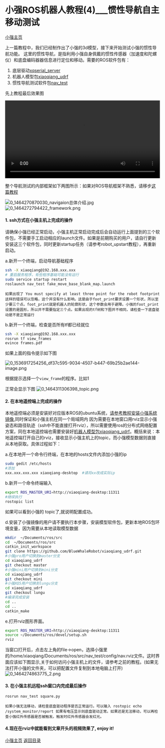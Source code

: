# 小强ROS机器人教程(4)___惯性导航自主移动测试<br>
[小强主页](https://www.bwbot.org/products/xiaoqiang-4-pro)

上一篇教程中，我们已经制作出了小强的3d模型，接下来开始测试小强的惯性导航功能。
这里的惯性导航，是指利用小强自身佩戴的惯性传感器（加速度和陀螺仪）和底盘编码器器信息进行定位和移动。需要的ROS软件包有：

1. 底层驱动[xqserial_server](https://github.com/BlueWhaleRobot/xqserial_server)
2. 机器人模型包[xiaoqiang_udrf](https://github.com/BlueWhaleRobot/xiaoqiang_udrf)
3. 惯性导航测试软件包[nav_test](https://github.com/BlueWhaleRobot/nav_test)

先上教程最后效果图

<video src="https://community.bwbot.org/uploads/files/1464268939943-selfmove_rviz1.mp4" controls width=100%></video>

整个导航测试的内部框架如下两图所示：如果对ROS导航框架不熟悉，请移步[这篇教程](http://blog.exbot.net/archives/1129)

![0_1464270870030_navigaion总体介绍.jpg](http://community.bwbot.org/uploads/files/1464270887417-navigaion%E6%80%BB%E4%BD%93%E4%BB%8B%E7%BB%8D.jpg)
![0_1464272794422_framework.png](http://community.bwbot.org/uploads/files/1464272811642-framework.png)

#### 1. ssh方式在小强主机上完成的操作

请确保小强已经正常启动，小强主机正常启动完成后会自动运行上面提到的三个软件包，不需要手工启动相应的launch文件。如果是前期购买的用户，请自行更新安装这三个软件包，同时更新startup任务（请参考robot_upstart教程），再重新启动。

a.新开一个终端，启动导航基础程序

```bash
ssh -X xiaoqiang@192.168.xxx.xxx 
# 重启服务程序，有些程序基础可能没有运行
sudo service startup restart
roslaunch nav_test fake_move_base_blank_map.launch
```

`如果出现了 You must specify at least three point for the robot footprint 这样的错误可以忽略，这个并没有什么影响。这是由于foot_print要求设置一个形状，所以至少要三个点。foot_print就是机器人的轮廓形状，这个参数会用于避障。小强的foot_print设置的是圆形，所以并不需要指定三个点。如果出现的tf树和下图并不相同，请检查一下底盘驱动是不是正常运行`

b.新开一个终端，检查是否所有tf都已经就位

```bash
ssh -X xiaoqiang@192.168.xxx.xxx
rosrun tf view_frames
evince frames.pdf
```

如果上面的指令提示如下图

![0_1536917254256_df37c595-9034-4507-b447-69b25b2ae144-image.png](http://community.bwbot.org/assets/uploads/files/1536917255321-df37c595-9034-4507-b447-69b25b2ae144-image.png)

根据提示选择一个`view_frame`的程序。比如1

正常会显示下图
![0_1464311306398_topic.png](http://community.bwbot.org/uploads/files/1464311325468-topic.png)

#### 2. 在本地遥控端上完成的操作

本地遥控端必须是安装好对应版本ROS的ubuntu系统，[请参考教程安装小强系统镜像](https://community.bwbot.org/topic/232/%E8%93%9D%E9%B2%B8ros%E9%95%9C%E5%83%8F%E5%8F%91%E5%B8%83),同时保证和小强主机在同一个局域网内
因为需要在本地窗口用rviz显示小强姿态和路径轨迹（ssh中不能直接打开rviz），所以需要使用ros的分布式网络配置方案，同在本地遥控端也需要安装好[机器人模型包xiaoqiang_udrf](https://github.com/BlueWhaleRobot/xiaoqiang_udrf)。概括来说：本地遥控端打开自己的rviz，接收显示小强主机上的topic，而小强模型数据则直接从本地获取。具体过程如下：

a.在本地开一个命令行终端，在本地的hosts文件内添加小强的ip

```bash
sudo gedit /etc/hosts
#添加
xxx.xxx.xxx.xxx xiaoqiang-desktop  #请将xx改成实际ip
```

b.新开一个命令终端输入

```bash
export ROS_MASTER_URI=http://xiaoqiang-desktop:11311
#继续执行
rostopic list
```

如果可以看到小强的 topic了,就说明配置成功。

d.安装了小强镜像的用户请不要执行本步骤，安装模型软件包，更新本地ROS包环境变量，因为需要从本地读取模型数据

```bash
mkdir  ~/Documents/ros/src
cd  ~/Documents/ros/src
catkin_init_workspace
git clone https://github.com/BlueWhaleRobot/xiaoqiang_udrf.git
#小强pro用户切换到master分支
cd xiaoqiang_udrf
git checkout master
#小强mini用户切换到mini分支
cd xiaoqiang_udrf
git checkout mini
#小强XQ5用户切换到lungu分支
cd xiaoqiang_udrf
git checkout lungu
#编译完成安装
cd ..
cd ..
catkin_make
```

e.打开rviz图形界面。

```bash
export ROS_MASTER_URI=http://xiaoqiang-desktop:11311
source ~/Documents/ros/devel/setup.sh  
rviz
```

当窗口打开后，点击左上角的file->open，选择小强里的/home/xiaoqiang/Documents/ros/src/nav_test/config/nav.rviz文件。这时界面应该如下图显示,关于如何访问小强主机上的文件，请参考之前的教程。(如果无法打开小强的文件夹，可以把配置文件复制到本地电脑上打开)
![0_1464274863775_2.png](http://community.bwbot.org/uploads/files/1464274881772-2.png)

#### 3. 在小强主机远程ssh窗口内完成最后操作

```bash
rosrun nav_test square.py
```

```如果小强无法移动，请检查底盘驱动程序是否正常运行。可以输入 rostopic echo /system_monitor/report 如果有电压显示则底盘驱动正常。如果还是无法移动，可以再检查小强红外传感器是否被触发。触发时红外传感器会发红光。```

#### 4.现在在rviz中就能看到文章开头的视频效果了, enjoy it!


[小强主页](https://www.bwbot.org/products/xiaoqiang-4-pro)
[返回目录](https://community.bwbot.org/topic/110)
